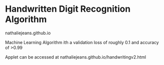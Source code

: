 # Handwritten Digit Recognition Algorithm
nathaliejeans.github.io

Machine Learning Algorithm ith a validation loss of roughly 0.1 and accuracy of >0.99

Applet can be accessed at nathaliejeans.github.io/handwritingv2.html
